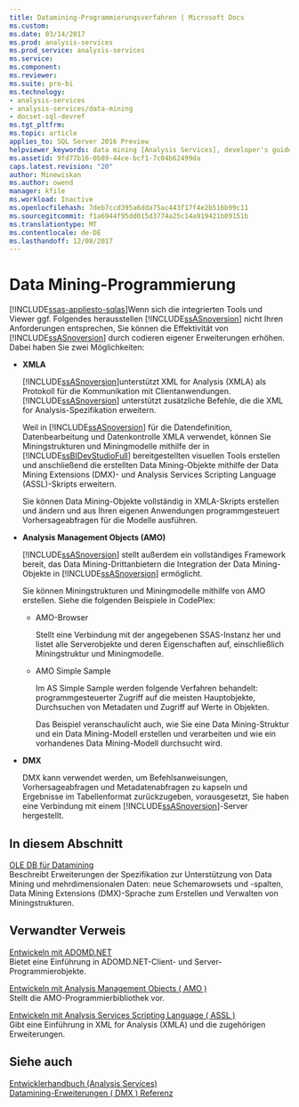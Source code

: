 ```yaml
---
title: Datamining-Programmierungsverfahren | Microsoft Docs
ms.custom: 
ms.date: 03/14/2017
ms.prod: analysis-services
ms.prod_service: analysis-services
ms.service: 
ms.component: 
ms.reviewer: 
ms.suite: pro-bi
ms.technology:
- analysis-services
- analysis-services/data-mining
- docset-sql-devref
ms.tgt_pltfrm: 
ms.topic: article
applies_to: SQL Server 2016 Preview
helpviewer_keywords: data mining [Analysis Services], developer's guide
ms.assetid: 9fd77b16-0b89-44ce-bcf1-7c04b62499da
caps.latest.revision: "20"
author: Minewiskan
ms.author: owend
manager: kfile
ms.workload: Inactive
ms.openlocfilehash: 7deb7ccd395a6dda75ac443f17f4e2b516b99c11
ms.sourcegitcommit: f1a6944f95dd015d3774a25c14a919421b09151b
ms.translationtype: MT
ms.contentlocale: de-DE
ms.lasthandoff: 12/08/2017
---
```

# <a name="data-mining-programming"></a>Data Mining-Programmierung
[!INCLUDE[ssas-appliesto-sqlas](../includes/ssas-appliesto-sqlas.md)]Wenn sich die integrierten Tools und Viewer ggf. Folgendes herausstellen [!INCLUDE[ssASnoversion](../includes/ssasnoversion-md.md)] nicht Ihren Anforderungen entsprechen, Sie können die Effektivität von [!INCLUDE[ssASnoversion](../includes/ssasnoversion-md.md)] durch codieren eigener Erweiterungen erhöhen. Dabei haben Sie zwei Möglichkeiten:  
  
-   **XMLA**  
  
     [!INCLUDE[ssASnoversion](../includes/ssasnoversion-md.md)]unterstützt XML for Analysis (XMLA) als Protokoll für die Kommunikation mit Clientanwendungen. [!INCLUDE[ssASnoversion](../includes/ssasnoversion-md.md)] unterstützt zusätzliche Befehle, die die XML for Analysis-Spezifikation erweitern.  
  
     Weil in [!INCLUDE[ssASnoversion](../includes/ssasnoversion-md.md)] für die Datendefinition, Datenbearbeitung und Datenkontrolle XMLA verwendet, können Sie Miningstrukturen und Miningmodelle mithilfe der in [!INCLUDE[ssBIDevStudioFull](../includes/ssbidevstudiofull-md.md)] bereitgestellten visuellen Tools erstellen und anschließend die erstellten Data Mining-Objekte mithilfe der Data Mining Extensions (DMX)- und Analysis Services Scripting Language (ASSL)-Skripts erweitern.  
  
     Sie können Data Mining-Objekte vollständig in XMLA-Skripts erstellen und ändern und aus Ihren eigenen Anwendungen programmgesteuert Vorhersageabfragen für die Modelle ausführen.  
  
-   **Analysis Management Objects (AMO)**  
  
     [!INCLUDE[ssASnoversion](../includes/ssasnoversion-md.md)] stellt außerdem ein vollständiges Framework bereit, das Data Mining-Drittanbietern die Integration der Data Mining-Objekte in [!INCLUDE[ssASnoversion](../includes/ssasnoversion-md.md)] ermöglicht.  
  
     Sie können Miningstrukturen und Miningmodelle mithilfe von AMO erstellen. Siehe die folgenden Beispiele in CodePlex:  
  
    -   AMO-Browser  
  
         Stellt eine Verbindung mit der angegebenen SSAS-Instanz her und listet alle Serverobjekte und deren Eigenschaften auf, einschließlich Miningstruktur und Miningmodelle.  
  
    -   AMO Simple Sample  
  
         Im AS Simple Sample werden folgende Verfahren behandelt: programmgesteuerter Zugriff auf die meisten Hauptobjekte, Durchsuchen von Metadaten und Zugriff auf Werte in Objekten.  
  
         Das Beispiel veranschaulicht auch, wie Sie eine Data Mining-Struktur und ein Data Mining-Modell erstellen und verarbeiten und wie ein vorhandenes Data Mining-Modell durchsucht wird.  
  
-   **DMX**  
  
     DMX kann verwendet werden, um Befehlsanweisungen, Vorhersageabfragen und Metadatenabfragen zu kapseln und Ergebnisse im Tabellenformat zurückzugeben, vorausgesetzt, Sie haben eine Verbindung mit einem [!INCLUDE[ssASnoversion](../includes/ssasnoversion-md.md)]-Server hergestellt.  
  
## <a name="in-this-section"></a>In diesem Abschnitt  
 [OLE DB für Datamining](../analysis-services/data-mining-programming-ole-db.md)  
 Beschreibt Erweiterungen der Spezifikation zur Unterstützung von Data Mining und mehrdimensionalen Daten: neue Schemarowsets und -spalten, Data Mining Extensions (DMX)-Sprache zum Erstellen und Verwalten von Miningstrukturen.  
  
## <a name="related-reference"></a>Verwandter Verweis  
 [Entwickeln mit ADOMD.NET](../analysis-services/multidimensional-models/adomd-net/developing-with-adomd-net.md)  
 Bietet eine Einführung in ADOMD.NET-Client- und Server-Programmierobjekte.  
  
 [Entwickeln mit Analysis Management Objects &#40; AMO &#41;](../analysis-services/multidimensional-models/analysis-management-objects/developing-with-analysis-management-objects-amo.md)  
 Stellt die AMO-Programmierbibliothek vor.  
  
 [Entwickeln mit Analysis Services Scripting Language &#40; ASSL &#41;](../analysis-services/multidimensional-models/scripting-language-assl/developing-with-analysis-services-scripting-language-assl.md)  
 Gibt eine Einführung in XML for Analysis (XMLA) und die zugehörigen Erweiterungen.  
  
## <a name="see-also"></a>Siehe auch  
 [Entwicklerhandbuch (Analysis Services)](../analysis-services/analysis-services-developer-documentation.md)   
 [Datamining-Erweiterungen &#40; DMX &#41; Referenz](../dmx/data-mining-extensions-dmx-reference.md)  
  
  
